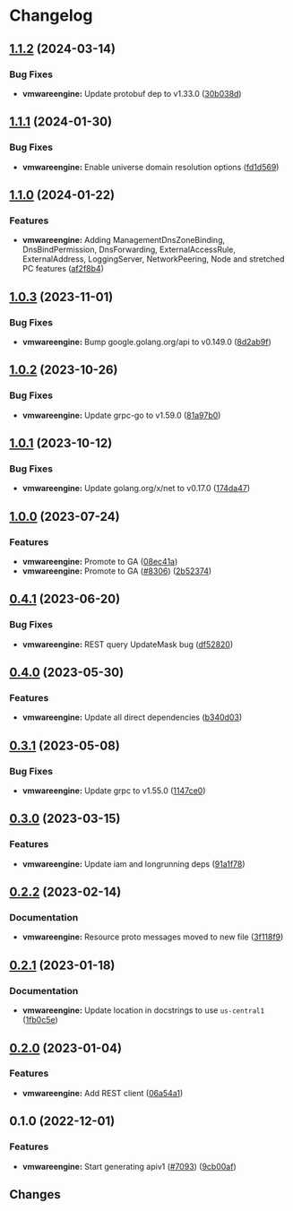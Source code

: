 # Changelog


## [1.1.2](https://github.com/googleapis/google-cloud-go/compare/vmwareengine/v1.1.1...vmwareengine/v1.1.2) (2024-03-14)


### Bug Fixes

* **vmwareengine:** Update protobuf dep to v1.33.0 ([30b038d](https://github.com/googleapis/google-cloud-go/commit/30b038d8cac0b8cd5dd4761c87f3f298760dd33a))

## [1.1.1](https://github.com/googleapis/google-cloud-go/compare/vmwareengine/v1.1.0...vmwareengine/v1.1.1) (2024-01-30)


### Bug Fixes

* **vmwareengine:** Enable universe domain resolution options ([fd1d569](https://github.com/googleapis/google-cloud-go/commit/fd1d56930fa8a747be35a224611f4797b8aeb698))

## [1.1.0](https://github.com/googleapis/google-cloud-go/compare/vmwareengine/v1.0.3...vmwareengine/v1.1.0) (2024-01-22)


### Features

* **vmwareengine:** Adding ManagementDnsZoneBinding, DnsBindPermission, DnsForwarding, ExternalAccessRule, ExternalAddress, LoggingServer, NetworkPeering, Node and stretched PC features ([af2f8b4](https://github.com/googleapis/google-cloud-go/commit/af2f8b4f3401c0b12dadb2c504aa0f902aee76de))

## [1.0.3](https://github.com/googleapis/google-cloud-go/compare/vmwareengine/v1.0.2...vmwareengine/v1.0.3) (2023-11-01)


### Bug Fixes

* **vmwareengine:** Bump google.golang.org/api to v0.149.0 ([8d2ab9f](https://github.com/googleapis/google-cloud-go/commit/8d2ab9f320a86c1c0fab90513fc05861561d0880))

## [1.0.2](https://github.com/googleapis/google-cloud-go/compare/vmwareengine/v1.0.1...vmwareengine/v1.0.2) (2023-10-26)


### Bug Fixes

* **vmwareengine:** Update grpc-go to v1.59.0 ([81a97b0](https://github.com/googleapis/google-cloud-go/commit/81a97b06cb28b25432e4ece595c55a9857e960b7))

## [1.0.1](https://github.com/googleapis/google-cloud-go/compare/vmwareengine/v1.0.0...vmwareengine/v1.0.1) (2023-10-12)


### Bug Fixes

* **vmwareengine:** Update golang.org/x/net to v0.17.0 ([174da47](https://github.com/googleapis/google-cloud-go/commit/174da47254fefb12921bbfc65b7829a453af6f5d))

## [1.0.0](https://github.com/googleapis/google-cloud-go/compare/vmwareengine/v0.4.1...vmwareengine/v1.0.0) (2023-07-24)


### Features

* **vmwareengine:** Promote to GA ([08ec41a](https://github.com/googleapis/google-cloud-go/commit/08ec41aba981874a7b86a9a941b07f9eb2fc6ce1))
* **vmwareengine:** Promote to GA ([#8306](https://github.com/googleapis/google-cloud-go/issues/8306)) ([2b52374](https://github.com/googleapis/google-cloud-go/commit/2b523749162129c8272a64622b41df079e536c8f))

## [0.4.1](https://github.com/googleapis/google-cloud-go/compare/vmwareengine/v0.4.0...vmwareengine/v0.4.1) (2023-06-20)


### Bug Fixes

* **vmwareengine:** REST query UpdateMask bug ([df52820](https://github.com/googleapis/google-cloud-go/commit/df52820b0e7721954809a8aa8700b93c5662dc9b))

## [0.4.0](https://github.com/googleapis/google-cloud-go/compare/vmwareengine/v0.3.1...vmwareengine/v0.4.0) (2023-05-30)


### Features

* **vmwareengine:** Update all direct dependencies ([b340d03](https://github.com/googleapis/google-cloud-go/commit/b340d030f2b52a4ce48846ce63984b28583abde6))

## [0.3.1](https://github.com/googleapis/google-cloud-go/compare/vmwareengine/v0.3.0...vmwareengine/v0.3.1) (2023-05-08)


### Bug Fixes

* **vmwareengine:** Update grpc to v1.55.0 ([1147ce0](https://github.com/googleapis/google-cloud-go/commit/1147ce02a990276ca4f8ab7a1ab65c14da4450ef))

## [0.3.0](https://github.com/googleapis/google-cloud-go/compare/vmwareengine/v0.2.2...vmwareengine/v0.3.0) (2023-03-15)


### Features

* **vmwareengine:** Update iam and longrunning deps ([91a1f78](https://github.com/googleapis/google-cloud-go/commit/91a1f784a109da70f63b96414bba8a9b4254cddd))

## [0.2.2](https://github.com/googleapis/google-cloud-go/compare/vmwareengine/v0.2.1...vmwareengine/v0.2.2) (2023-02-14)


### Documentation

* **vmwareengine:** Resource proto messages moved to new file ([3f118f9](https://github.com/googleapis/google-cloud-go/commit/3f118f9a4fb8ccbd96c81e6044ccb05addc78ded))

## [0.2.1](https://github.com/googleapis/google-cloud-go/compare/vmwareengine/v0.2.0...vmwareengine/v0.2.1) (2023-01-18)


### Documentation

* **vmwareengine:** Update location in docstrings to use `us-central1` ([1fb0c5e](https://github.com/googleapis/google-cloud-go/commit/1fb0c5e105dcae3a30b2e5b10ee47b84cbef8295))

## [0.2.0](https://github.com/googleapis/google-cloud-go/compare/vmwareengine/v0.1.0...vmwareengine/v0.2.0) (2023-01-04)


### Features

* **vmwareengine:** Add REST client ([06a54a1](https://github.com/googleapis/google-cloud-go/commit/06a54a16a5866cce966547c51e203b9e09a25bc0))

## 0.1.0 (2022-12-01)


### Features

* **vmwareengine:** Start generating apiv1 ([#7093](https://github.com/googleapis/google-cloud-go/issues/7093)) ([9cb00af](https://github.com/googleapis/google-cloud-go/commit/9cb00af1ad8ea1dcfd5b4a73cac75218460f9f6d))

## Changes

